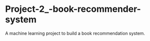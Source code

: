 # Project-2_-book-recommender-system
A machine learning project to build a book recommendation system.
